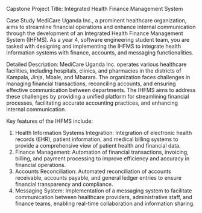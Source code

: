 Capstone Project Title: Integrated Health Finance Management System

Case Study
MediCare Uganda Inc., a prominent healthcare organization, aims to streamline financial operations and enhance internal communication through the development of an Integrated Health Finance Management System (IHFMS). As a year 4, software engineering student team, you are tasked with designing and implementing the IHFMS to integrate health information systems with finance, accounts, and messaging functionalities.

Detailed Description:
MediCare Uganda Inc. operates various healthcare facilities, including hospitals, clinics, and pharmacies in the districts of Kampala, Jinja, Mbale, and Mbarara. The organization faces challenges in managing financial transactions, reconciling accounts, and ensuring effective communication between departments. The IHFMS aims to address these challenges by providing a unified platform for streamlining financial processes, facilitating accurate accounting practices, and enhancing internal communication.

Key features of the IHFMS include:
1.	Health Information Systems Integration: Integration of electronic health records (EHR), patient information, and medical billing systems to provide a comprehensive view of patient health and financial data.
2.	Finance Management: Automation of financial transactions, invoicing, billing, and payment processing to improve efficiency and accuracy in financial operations.
3.	Accounts Reconciliation: Automated reconciliation of accounts receivable, accounts payable, and general ledger entries to ensure financial transparency and compliance.
4.	Messaging System: Implementation of a messaging system to facilitate communication between healthcare providers, administrative staff, and finance teams, enabling real-time collaboration and information sharing.
